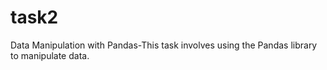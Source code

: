 # task2
Data Manipulation with Pandas-This task involves using the Pandas library to manipulate data.
